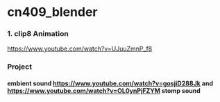 # cn409_blender
### 1. clip8 Animation
https://www.youtube.com/watch?v=UJuuZmnP_f8

### Project
#### embient sound https://www.youtube.com/watch?v=gosjiD288Jk and https://www.youtube.com/watch?v=OL0ynPjFZYM stomp sound
